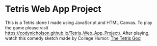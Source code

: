 # Tetris Web App Project

This is a Tetris clone I made using JavaScript and HTML Canvas. To play the game please visit https://codynicholson.github.io/Tetris_Web_App_Project/. After playing, watch this comedy sketch made by College Humor: [The Tetris God](https://www.youtube.com/watch?v=Alw5hs0chj0)
